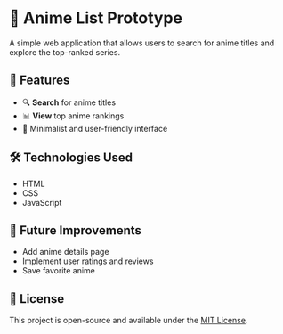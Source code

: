
<h1>📌 Anime List Prototype</h1>
<p>A simple web application that allows users to search for anime titles and explore the top-ranked series.</p>

<h2>🚀 Features</h2>
<ul>
    <li>🔍 <strong>Search</strong> for anime titles</li>
    <li>📊 <strong>View</strong> top anime rankings</li>
    <li>🎯 Minimalist and user-friendly interface</li>
</ul>

<h2>🛠️ Technologies Used</h2>
<ul>
    <li>HTML</li>
    <li>CSS</li>
    <li>JavaScript</li>
</ul>

<h2>📌 Future Improvements</h2>
<ul>
    <li>Add anime details page</li>
    <li>Implement user ratings and reviews</li>
    <li>Save favorite anime</li>
</ul>

<h2>📜 License</h2>
<p>This project is open-source and available under the <a href="LICENSE">MIT License</a>.</p>
